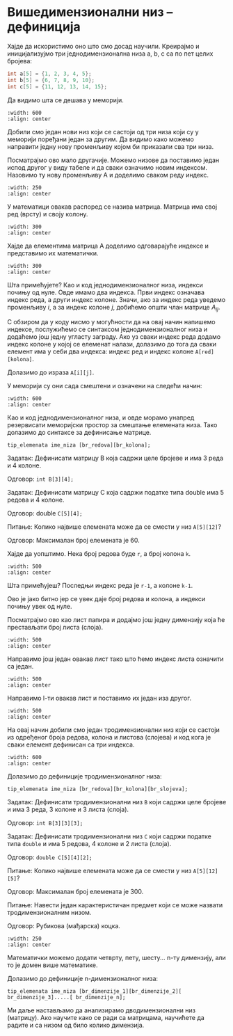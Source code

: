 # Вишедимензионални низ – дефиниција

Хајде да искористимо оно што смо досад научили. Креирајмо и иницијализујмо три
једнодимензионална низа a, b, c са по пет целих бројева:

```c
int a[5] = {1, 2, 3, 4, 5};
int b[5] = {6, 7, 8, 9, 10};
int c[5] = {11, 12, 13, 14, 15};
```

Да видимо шта се дешава у меморији.

```{image} images/image1.png
:width: 600
:align: center
```

Добили смо један нови низ који се састоји од три низа који су у меморији
поређани један за другим. Да видимо како можемо направити једну нову променљиву
којом би приказали сва три низа.

Посматрајмо ово мало другачије. Можемо низове да поставимо један испод другог у
виду табеле и да сваки означимо новим индексом. Назовимо ту нову променљиву А и
доделимо сваком реду индекс.

```{image} images/image2.png
:width: 250
:align: center
```

У математици овакав распоред се назива матрица. Матрица има свој ред (врсту) и
своју колону.

```{image} images/image3.png
:width: 300
:align: center
```

Хајде да елементима матрица А доделимо одговарајуће индексе и представимо их
математички.

```{image} images/image4.png
:width: 300
:align: center
```

Шта примећујете? Као и код једнодимензионалног низа, индекси почињу од нуле.
Овде имамо  два индекса. Први индекс означава индекс реда, а други индекс
колоне. Значи, ако за индекс реда уведемо променљиву $i$, а за индекс колоне
$j$, добићемо општи члан матрице $А_{ij}$.

С обзиром да у коду нисмо у могућности да на овај начин напишемо индексе,
послужићемо се синтаксом једнодимензионалног низа и додаћемо још једну угласту
заграду. Ако уз сваки индекс реда додамо индекс колоне у којој се елеменат
налази, долазимо до тога да сваки елемент има у себи два индекса: индекс ред
и индекс колоне `А[red][kolona]`.

Долазимо до израза `A[i][j]`.

У меморији су они сада смештени и означени на следећи начин:

```{image} images/image5.png
:width: 600
:align: center
```

Као и код једнодимензионалног низа, и овде морамо унапред резервисати
меморијски простор за смештање елемената низа. Тако долазимо до синтаксе за
дефинисање матрице.

`tip_elemenata ime_niza [br_redova][br_kolona];`

Задатак: Дефинисати матрицу B која садржи целе бројеве и има 3 реда и 4 колоне.

Одговор: `int B[3][4];`

Задатак: Дефинисати матрицу C која садржи податке типа double има 5 редова и 4
колоне.

Одговор: double `C[5][4];`

Питање: Колико највише елемената може да се смести у низ `A[5][12]`?

Одговор: Максималан број елемената је 60.

Хајде да уопштимо. Нека број редова буде `r`, а број колона `k`.

```{image} images/image6.png
:width: 500
:align: center
```

Шта примећујеш? Последњи индекс реда је `r-1`, а колоне `k-1`.

Ово је јако битно јер се увек даје број редова и колона, а индекси почињу увек
од нуле.

Посматрајмо ово као лист папира и додајмо још једну димензију која ће
престављати број листа (слоја).

```{image} images/image7.png
:width: 500
:align: center
```

Направимо још један овакав лист тако што ћемо индекс листа означити са један.

```{image} images/image8.png
:width: 500
:align: center
```

Направимо l-ти овакав лист и поставимо их један иза другог.

```{image} images/image9.png
:width: 500
:align: center
```

На овај начин добили смо један тродимензионални низ који се састоји из
одређеног броја редова, колона и листова (слојева) и код кога је сваки елемент
дефинисан са три индекса.

```{image} images/image10.png
:width: 600
:align: center
```

Долазимо до дефиниције тродимензионалног низа:

`tip_elemenata ime_niza [br_redova][br_kolona][br_slojeva];`

Задатак: Дефинисати тродимензионални низ `B` који садржи целе бројеве и има 3
реда, 3 колоне и 3 листа (слоја).

Одговор: `int B[3][3][3];`

Задатак: Дефинисати тродимензионални низ `C` који садржи податке типа `double`
и има 5 редова, 4 колоне и 2 листа (слоја).

Одговор: `double C[5][4][2];`

Питање: Колико највише елемената може да се смести у низ `A[5][12][5]`?

Одговор: Максималан број елемената је 300.

Питање: Навести један карактеристичан предмет који се може назвати
тродимензионалним низом.

Одговор: Рубикова (мађарска) коцка.

```{image} images/image11.png
:width: 250
:align: center
```

Математички можемо додати четврту, пету, шесту... n-ту димензију, али то је
домен више математике.

Долазимо до дефиниције n-димензионалног низа:

`tip_elemenata ime_niza [br_dimenziје_1][br_dimenziје_2][ br_dimenziје_3].....[ br_dimenziје_n];`

Ми даље настављамо да анализирамо дводимензионални низ (матрицу). Ако научите
како се ради са матрицама, научићете да радите и са низом од било колико димензија.
